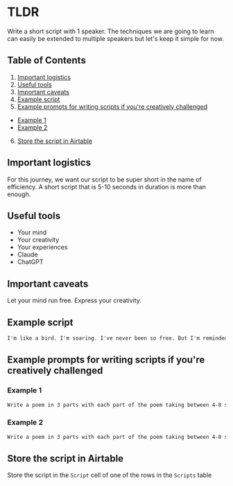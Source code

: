 # TLDR

Write a short script with 1 speaker. The techniques we are going to learn can easily be extended to multiple speakers but let's keep it simple for now.

## Table of Contents

1. [Important logistics](#important-logistics)
2. [Useful tools](#useful-tools)
3. [Important caveats](#important-caveats)
4. [Example script](#example-script)
5. [Example prompts for writing scripts if you're creatively challenged](#example-prompts-for-writing-scripts-if-youre-creatively-challenged)
  - [Example 1](#example-1)
  - [Example 2](#example-2)
6. [Store the script in Airtable](#store-the-script-in-airtable)

## Important logistics

For this journey, we want our script to be super short in the name of efficiency. A short script that is 5-10 seconds in duration is more than enough.

## Useful tools

- Your mind
- Your creativity
- Your experiences
- Claude
- ChatGPT

## Important caveats

Let your mind run free. Express your creativity.

## Example script

```txt
I'm like a bird. I'm soaring. I've never been so free. But I'm reminded of Icarus who flew too high. Always stay grounded.
```

## Example prompts for writing scripts if you're creatively challenged

### Example 1

```txt
Write a poem in 3 parts with each part of the poem taking between 4-8 seconds to recite.
```

### Example 2

```txt
Write a poem in 3 parts with each part of the poem taking between 4-8 seconds to recite. The poem should be about a bright eyed man about to fulfill his destiny.
```

## Store the script in Airtable

Store the script in the `Script` cell of one of the rows in the `Scripts` table
